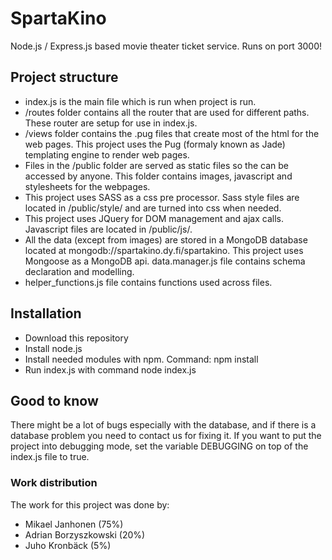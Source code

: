 # SpartaKino
Node.js / Express.js based movie theater ticket service. Runs on port 3000!

## Project structure
- index.js is the main file which is run when project is run.
- /routes folder contains all the router that are used for different paths. These router are setup for use in index.js.
- /views folder contains the .pug files that create most of the html for the web pages. This project uses the Pug (formaly known as Jade) templating engine to render web pages.
- Files in the /public folder are served as static files so the can be accessed by anyone. This folder contains images, javascript and stylesheets for the webpages.
- This project uses SASS as a css pre processor. Sass style files are located in /public/style/ and are turned into css when needed.
- This project uses JQuery for DOM management and ajax calls. Javascript files are located in /public/js/.
- All the data (except from images) are stored in a MongoDB database located at mongodb://spartakino.dy.fi/spartakino. This project uses Mongoose as a MongoDB api. data.manager.js file contains schema declaration and modelling.
- helper_functions.js file contains functions used across files.

## Installation
- Download this repository
- Install node.js
- Install needed modules with npm. Command: npm install
- Run index.js with command node index.js

## Good to know
There might be a lot of bugs especially with the database, and if there is a database problem you need to contact us for fixing it.
If you want to put the project into debugging mode, set the variable DEBUGGING on top of the index.js file to true.
### Work distribution
The work for this project was done by:
- Mikael Janhonen (75%)
- Adrian Borzyszkowski (20%)
- Juho Kronbäck (5%)